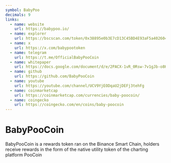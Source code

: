 ```yaml
---
symbol: BabyPoo
decimals: 9
links:
  - name: website
    url: https://babypoo.io/
  - name: explorer
    url: https://bscscan.com/token/0x38895e0b3E7cD13C45BD4E93aF5a402604B762E3
  - name: x
    url: https://x.com/babypootoken
  - name: telegram
    url: https://t.me/OfficialBabyPooCoin
  - name: whitepaper
    url: https://docs.google.com/document/d/e/2PACX-1vR_0Rsw-7v1gJb-o8HOC19CACTeAvS5WcH3QwTbuT92KqFJC4QQ6j9MzXtyuHGnyfWnhTajz-Gt6nIr/pub
  - name: github
    url: https://github.com/BabyPooCoin
  - name: youtube
    url: https://youtube.com/channel/UCV9YjEODqaU2jDEFj3tehFg
  - name: coinmarketcap
    url: https://coinmarketcap.com/currencies/baby-poocoin/
  - name: coingecko
    url: https://coingecko.com/en/coins/baby-poocoin
---
```


# BabyPooCoin

BabyPooCoin is a rewards token ran on the Binance Smart Chain, holders receive rewards in the form of the native utility token of the charting platform PooCoin

